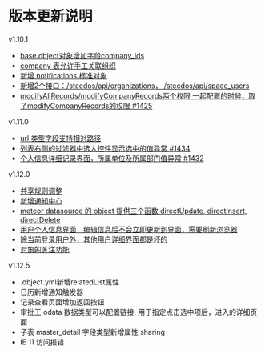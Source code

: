 # 版本更新说明

v1.10.1

- [base.object对象增加字段company_ids](https://github.com/steedos/object-server/issues/170)
- [company 表允许手工关联组织](https://github.com/steedos/object-server/issues/175)
- [新增 notifications 标准对象](https://github.com/steedos/creator/issues/1287)
- [新增2个接口：/steedos/api/organizations， /steedos/api/space_users](https://github.com/steedos/creator/issues/1426)
- [modifyAllRecords/modifyCompanyRecords两个权限 一起配置的时候，取了modifyCompanyRecords的权限 #1425](https://github.com/steedos/creator/issues/1425)

v1.11.0

- [url 类型字段支持相对路径](https://github.com/steedos/creator/issues/1436)
- [列表右侧的过滤器中选人控件显示选中的值异常 #1434](https://github.com/steedos/creator/issues/1434)
- [个人信息详细记录界面，所属单位及所属部门值异常 #1432](https://github.com/steedos/creator/issues/1432)

v1.12.0

- [共享规则调整](https://github.com/steedos/object-server/issues/181)
- [新增通知中心](https://github.com/steedos/creator/issues/1287)
- [meteor datasource 的 object 提供三个函数 directUpdate, directInsert, directDelete](https://github.com/steedos/object-server/issues/169)
- [用户个人信息界面，编辑信息后不会立即更新到界面，需要刷新浏览器](https://github.com/steedos/creator/issues/1448)
- [除当前登录用户外，其他用户详细界面都是坏的](https://github.com/steedos/creator/issues/1447)
- [对象的关注功能](https://github.com/steedos/creator/issues/1441)

v1.12.5

- .object.yml新增relatedList属性
- 日历新增通知触发器
- 记录查看页面增加返回按钮
- 审批王 odata 数据类型可以配置链接, 用于指定点击选中项后，进入的详细页面
- 子表 master_detail 字段类型新增属性 sharing
- IE 11 访问报错
